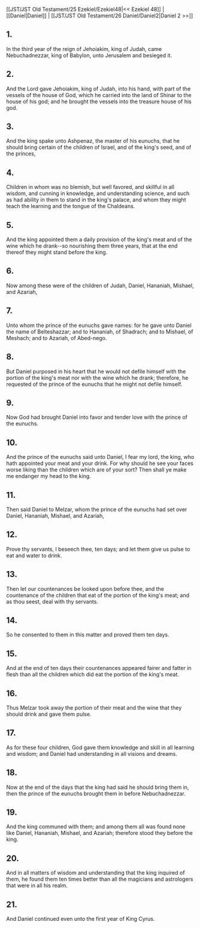 [[JST/JST Old Testament/25 Ezekiel/Ezekiel48|<< Ezekiel 48]] | [[Daniel|Daniel]] | [[JST/JST Old Testament/26 Daniel/Daniel2|Daniel 2 >>]]
## 1.
In the third year of the reign of Jehoiakim, king of Judah, came Nebuchadnezzar, king of Babylon, unto Jerusalem and besieged it.
## 2.
And the Lord gave Jehoiakim, king of Judah, into his hand, with part of the vessels of the house of God, which he carried into the land of Shinar to the house of his god; and he brought the vessels into the treasure house of his god.
## 3.
And the king spake unto Ashpenaz, the master of his eunuchs, that he should bring certain of the children of Israel, and of the king\'s seed, and of the princes,
## 4.
Children in whom was no blemish, but well favored, and skillful in all wisdom, and cunning in knowledge, and understanding science, and such as had ability in them to stand in the king\'s palace, and whom they might teach the learning and the tongue of the Chaldeans.
## 5.
And the king appointed them a daily provision of the king\'s meat and of the wine which he drank\--so nourishing them three years, that at the end thereof they might stand before the king.
## 6.
Now among these were of the children of Judah, Daniel, Hananiah, Mishael, and Azariah,
## 7.
Unto whom the prince of the eunuchs gave names: for he gave unto Daniel the name of Belteshazzar; and to Hananiah, of Shadrach; and to Mishael, of Meshach; and to Azariah, of Abed-nego.
## 8.
But Daniel purposed in his heart that he would not defile himself with the portion of the king\'s meat nor with the wine which he drank; therefore, he requested of the prince of the eunuchs that he might not defile himself.
## 9.
Now God had brought Daniel into favor and tender love with the prince of the eunuchs.
## 10.
And the prince of the eunuchs said unto Daniel, I fear my lord, the king, who hath appointed your meat and your drink. For why should he see your faces worse liking than the children which are of your sort? Then shall ye make me endanger my head to the king.
## 11.
Then said Daniel to Melzar, whom the prince of the eunuchs had set over Daniel, Hananiah, Mishael, and Azariah,
## 12.
Prove thy servants, I beseech thee, ten days; and let them give us pulse to eat and water to drink.
## 13.
Then let our countenances be looked upon before thee, and the countenance of the children that eat of the portion of the king\'s meat; and as thou seest, deal with thy servants.
## 14.
So he consented to them in this matter and proved them ten days.
## 15.
And at the end of ten days their countenances appeared fairer and fatter in flesh than all the children which did eat the portion of the king\'s meat.
## 16.
Thus Melzar took away the portion of their meat and the wine that they should drink and gave them pulse.
## 17.
As for these four children, God gave them knowledge and skill in all learning and wisdom; and Daniel had understanding in all visions and dreams.
## 18.
Now at the end of the days that the king had said he should bring them in, then the prince of the eunuchs brought them in before Nebuchadnezzar.
## 19.
And the king communed with them; and among them all was found none like Daniel, Hananiah, Mishael, and Azariah; therefore stood they before the king.
## 20.
And in all matters of wisdom and understanding that the king inquired of them, he found them ten times better than all the magicians and astrologers that were in all his realm.
## 21.
And Daniel continued even unto the first year of King Cyrus.

